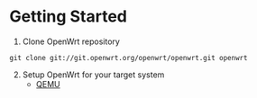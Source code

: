 # Getting Started

1. Clone OpenWrt repository
```
git clone git://git.openwrt.org/openwrt/openwrt.git openwrt
```
2. Setup OpenWrt for your target system
    -   [QEMU](qemu/index.md)
